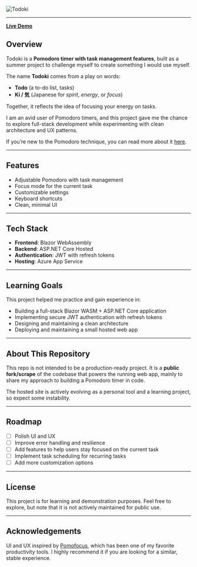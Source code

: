 ![Todoki](https://github.com/user-attachments/assets/d5fdfd06-38f0-46d7-bd49-a42a4e9dbbc4)  

---

[**Live Demo**](https://todoki-a5chhfeqgwcwfab2.swedencentral-01.azurewebsites.net/)  

## Overview  

Todoki is a **Pomodoro timer with task management features**, built as a summer project to challenge myself to create something I would use myself.  

The name **Todoki** comes from a play on words:  
- **Todo** (a to-do list, tasks)  
- **Ki / 気** (Japanese for *spirit*, *energy*, or *focus*)  

Together, it reflects the idea of focusing your energy on tasks.  

I am an avid user of Pomodoro timers, and this project gave me the chance to explore full-stack development while experimenting with clean architecture and UX patterns.  

If you’re new to the Pomodoro technique, you can read more about it [here](https://en.wikipedia.org/wiki/Pomodoro_Technique).  

---

## Features  

- Adjustable Pomodoro with task management
- Focus mode for the current task
- Customizable settings
- Keyboard shortcuts
- Clean, minimal UI

---

## Tech Stack  

- **Frontend**: Blazor WebAssembly
- **Backend**: ASP.NET Core Hosted
- **Authentication**: JWT with refresh tokens
- **Hosting**: Azure App Service

---

## Learning Goals  

This project helped me practice and gain experience in:  

- Building a full-stack Blazor WASM + ASP.NET Core application  
- Implementing secure JWT authentication with refresh tokens  
- Designing and maintaining a clean architecture  
- Deploying and maintaining a small hosted web app  

---

## About This Repository  

This repo is not intended to be a production-ready project.
It is a **public fork/scrape** of the codebase that powers the running web app, mainly to share my approach to building a Pomodoro timer in code.

The hosted site is actively evolving as a personal tool and a learning project, so expect some instability.

---

## Roadmap  

- [ ] Polish UI and UX  
- [ ] Improve error handling and resilience
- [ ] Add features to help users stay focused on the current task  
- [ ] Implement task scheduling for recurring tasks
- [ ] Add more customization options

---

## License  

This project is for learning and demonstration purposes. Feel free to explore, but note that it is not actively maintained for public use.  

---

## Acknowledgements  

UI and UX inspired by [Pomofocus](https://pomofocus.io/), which has been one of my favorite productivity tools. I highly recommend it if you are looking for a similar, stable experience.

